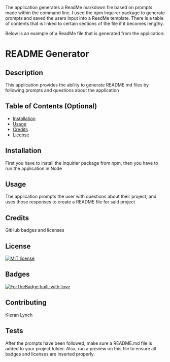  The application generates a ReadMe markdown file based on prompts made within the command line. I used the npm Inquirer package to generate prompts and saved the users input into a ReadMe template. There is a table of contents that is linked to certain sections of the file if it becomes lengthy.
 
 Below is an example of a ReadMe file that is generated from the application:
 
  # README Generator

  ## Description 
  
  This application provides the ability to generate README.md files by following prompts and questions about the application
  
  
  ## Table of Contents (Optional)
  
  * [Installation](#installation)
  * [Usage](#usage)
  * [Credits](#credits)
  * [License](#license)
  
  
  ## Installation
  
  First you have to install the Inquirier package from npm, then you have to run the application in Node
  
  
  ## Usage 
  
  The application prompts the user with questions about their project, and uses those responses to create a README file for said project
  
  ## Credits
  
  GitHub badges and licenses
  
  ## License
  
  [![MIT license](https://img.shields.io/badge/License-MIT-blue.svg)](https://lbesson.mit-license.org/)
  
  
  ## Badges
  
  [![ForTheBadge built-with-love](http://ForTheBadge.com/images/badges/built-with-love.svg)](https://GitHub.com/Naereen/)
  
  
  ## Contributing
  
  Kieran Lynch
  
  ## Tests
  
  After the prompts have been followed, make sure a README.md file is added to your project folder. Also, run a preview on this file to ensure all badges and licenses are inserted properly.
  
